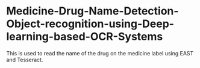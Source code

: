 # Medicine-Drug-Name-Detection-Object-recognition-using-Deep-learning-based-OCR-Systems
This is used to read the name of the drug on the medicine label using EAST and Tesseract.
